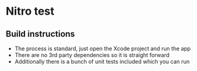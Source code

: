 # Nitro test

## Build instructions

- The process is standard, just open the Xcode project and run the app
- There are no 3rd party dependencies so it is straight forward
- Additionally there is a bunch of unit tests included which you can run
